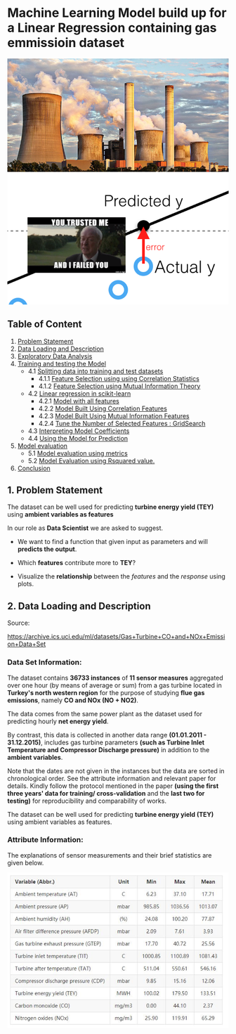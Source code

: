 # Machine Learning Model build up for a Linear Regression containing gas emmissioin dataset


<img src="https://github.com/pathakchiranjit/Machine-Learning/blob/main/LinearRegression/Gas_emission/Pics/pic1.jpg?raw=true"/>


<img src="https://github.com/pathakchiranjit/Machine-Learning/blob/main/LinearRegression/Gas_emission/Pics/pic3.png?raw=true"/>



## Table of Content

1. [Problem Statement](#section1)<br>
2. [Data Loading and Description](#section2)<br>
3. [Exploratory Data Analysis](#section3)<br>
4. [Training and testing the Model](#section4)<br>
    - 4.1 [Splitting data into training and test datasets](#section401)<br>
    	- 4.1.1 [Feature Selection using using Correlation Statistics](#section4011)<br>
    	- 4.1.2 [Feature Selection using Mutual Information Theory](#section4012)<br>
    - 4.2 [Linear regression in scikit-learn](#section402)<br>
    	- 4.2.1 [Model with all features](#section4021)<br>
    	- 4.2.2 [Model Built Using Correlation Features](#section4022)<br>
    	- 4.2.3 [Model Built Using Mutual Information Features](#section4023)<br>
    	- 4.2.4 [Tune the Number of Selected Features : GridSearch](#section4024)<br>
    - 4.3 [Interpreting Model Coefficients](#section403)<br>
    - 4.4 [Using the Model for Prediction](#section404)<br>   
5. [Model evaluation](#section5)<br>
    - 5.1 [Model evaluation using metrics](#section501)<br>
    - 5.2 [Model Evaluation using Rsquared value.](#section502)<br>
6. [Conclusion](#section6)<br>


## 1. Problem Statement

The dataset can be well used for predicting __turbine energy yield (TEY)__ using __ambient variables as features__

In our role as __Data Scientist__ we are asked to suggest.

- We want to find a function that given input as parameters and will __predicts the output__.

- Which __features__ contribute more to __TEY__?

- Visualize the __relationship__ between the _features_ and the _response_ using plots.


## 2. Data Loading and Description

Source:

https://archive.ics.uci.edu/ml/datasets/Gas+Turbine+CO+and+NOx+Emission+Data+Set


### Data Set Information:

The dataset contains __36733 instances__ of __11 sensor measures__ aggregated over one hour (by means of average or sum) from a gas turbine located in __Turkey's north western region__ for the purpose of studying __flue gas emissions__, namely __CO and NOx (NO + NO2)__. 

The data comes from the same power plant as the dataset used for predicting hourly __net energy yield__. 

By contrast, this data is collected in another data range __(01.01.2011 - 31.12.2015)__, includes gas turbine parameters __(such as Turbine Inlet Temperature and Compressor Discharge pressure)__ in addition to the __ambient variables__. 

Note that the dates are not given in the instances but the data are sorted in chronological order. See the attribute information and relevant paper for details. Kindly follow the protocol mentioned in the paper __(using the first three years' data for training/ cross-validation__ and the __last two for testing)__ for reproducibility and comparability of works. 

The dataset can be well used for predicting __turbine energy yield (TEY)__ using ambient variables as features.


### Attribute Information:

The explanations of sensor measurements and their brief statistics are given below.

<img src="https://github.com/pathakchiranjit/Machine-Learning/blob/main/LinearRegression/Gas_emission/Pics/variable_1.JPG?raw=true"/>
